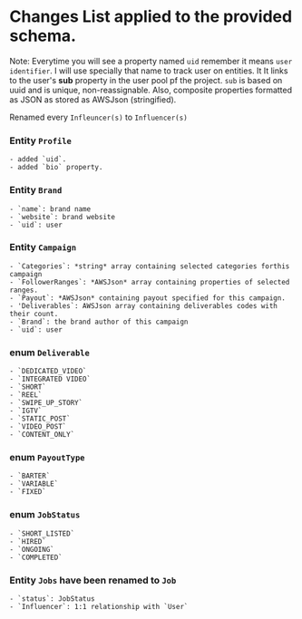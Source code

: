 # Changes List applied to the provided schema.

Note: Everytime you will see a property named `uid` remember it means `user identifier`. I will use specially that name to track user on entities. It It links to the user's __sub__ property in the user pool pf the project. `sub` is based on uuid and is unique, non-reassignable. Also, composite properties formatted as JSON as stored as AWSJson (stringified).

Renamed every `Infleuncer(s)` to `Influencer(s)`

### Entity `Profile`
    - added `uid`.
    - added `bio` property.

### Entity `Brand`
    - `name`: brand name
    - `website`: brand website
    - `uid`: user

### Entity `Campaign`
    - `Categories`: *string* array containing selected categories forthis campaign
    - `FollowerRanges`: *AWSJson* array containing properties of selected ranges.
    - `Payout`: *AWSJson* containing payout specified for this campaign.
    - 'Deliverables`: AWSJson array containing deliverables codes with their count.
    - `Brand`: the brand author of this campaign
    - `uid`: user

### enum `Deliverable`
    - `DEDICATED_VIDEO`
    - `INTEGRATED VIDEO`
    - `SHORT`
    - `REEL`
    - `SWIPE_UP_STORY`
    - `IGTV`
    - `STATIC_POST`
    - `VIDEO_POST`
    - `CONTENT_ONLY`

### enum `PayoutType`
    - `BARTER`
    - `VARIABLE`
    - `FIXED`

### enum `JobStatus`
    - `SHORT_LISTED`
    - `HIRED`
    - `ONGOING`
    - `COMPLETED`

### Entity `Jobs` have been renamed to `Job`
    - `status`: JobStatus
    - `Influencer`: 1:1 relationship with `User`
